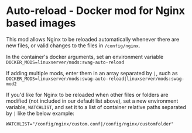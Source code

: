 # Auto-reload - Docker mod for Nginx based images

This mod allows Nginx to be reloaded automatically whenever there are new files, or valid changes to the files in `/config/nginx`.

In the container's docker arguments, set an environment variable `DOCKER_MODS=linuxserver/mods:swag-auto-reload`

If adding multiple mods, enter them in an array separated by `|`, such as `DOCKER_MODS=linuxserver/mods:swag-auto-reload|linuxserver/mods:swag-mod2`

If you'd like for Nginx to be reloaded when other files or folders are modified (not included in our default list above), set a new environment variable, `WATCHLIST`, and set it to a list of container relative paths separated by `|` like the below example:

`WATCHLIST="/config/nginx/custom.conf|/config/nginx/customfolder"`
